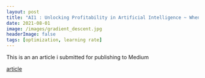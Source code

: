 ```yaml
---
layout: post
title: "AI1 : Unlocking Profitability in Artificial Intelligence ~ When Machine Learning Becomes Commoditized"
date: 2021-08-01
image: /images/gradient_descent.jpg
headerImage: false
tags: [optimization, learning rate] 
---
```

This is an an article i submitted for publishing to Medium

[article](https://servian.dev/unlocking-profitability-in-artificial-intelligence-when-machine-learning-becomes-commoditized-9774758544cc)


